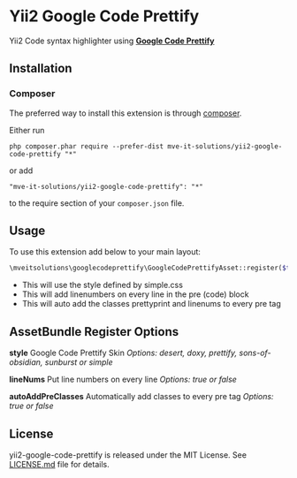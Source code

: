 # Yii2 Google Code Prettify

Yii2 Code syntax highlighter using **[Google Code Prettify](https://github.com/google/code-prettify)**

## Installation

### Composer

The preferred way to install this extension is through [composer](http://getcomposer.org/download/).

Either run

```
php composer.phar require --prefer-dist mve-it-solutions/yii2-google-code-prettify "*"
```

or add

```
"mve-it-solutions/yii2-google-code-prettify": "*"
```

to the require section of your `composer.json` file.

## Usage

To use this extension add below to your main layout:

```php
\mveitsolutions\googlecodeprettify\GoogleCodePrettifyAsset::register($this, ['style' => 'simple', 'lineNums' => true, 'autoAddPreClasses' => true]);
```
- This will use the style defined by simple.css
- This will add linenumbers on every line in the pre (code) block
- This will auto add the classes prettyprint and linenums to every pre tag

## AssetBundle Register Options
	
**style**
	Google Code Prettify Skin
*Options: desert, doxy, prettify, sons-of-obsidian, sunburst or simple*
	
**lineNums**
	Put line numbers on every line
*Options: true or false*
	
**autoAddPreClasses**
	Automatically add classes to every pre tag
*Options: true or false*

## License

yii2-google-code-prettify is released under the MIT License. See [LICENSE.md](https://github.com/mve-it-solutions/yii2-google-code-prettify/blob/master/LICENSE) file for
details.
